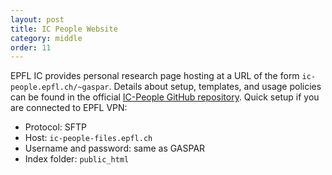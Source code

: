 ```yaml
---
layout: post
title: IC People Website
category: middle
order: 11
---
```


EPFL IC provides personal research page hosting at a URL of the form `ic-people.epfl.ch/~gaspar`. Details about setup, templates, and usage policies can be found in the official [IC-People GitHub repository](https://github.com/EPFL-IC/ic-people-website). Quick setup if you are connected to EPFL VPN:

- Protocol: SFTP
- Host: `ic-people-files.epfl.ch`
- Username and password: same as GASPAR
- Index folder: `public_html`
